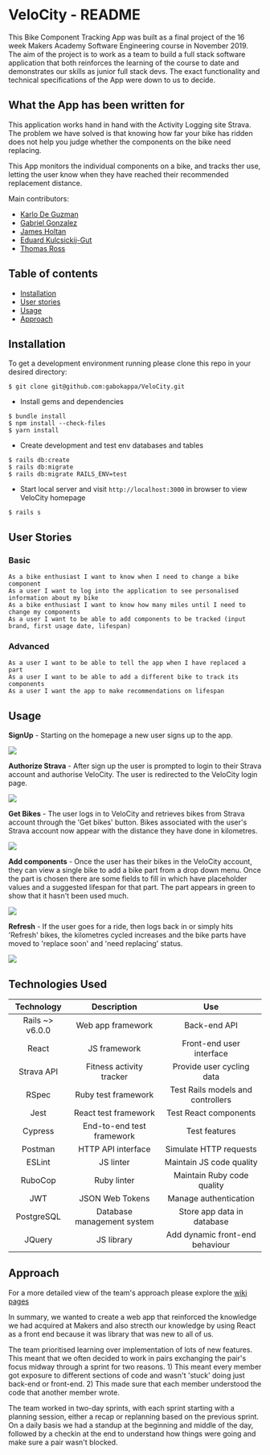 # VeloCity - README

This Bike Component Tracking App was built as a final project of the 16 week Makers Academy Software Engineering course in November 2019. The aim of the project is to work as a team to build a full stack software application that both reinforces the learning of the course to date and demonstrates our skills as junior full stack devs. The exact functionality and technical specifications of the App were down to us to decide.

## What the App has been written for
This application works hand in hand with the Activity Logging site Strava.  The problem we have solved is that knowing how far your bike has ridden does not help you judge whether the components on the bike need replacing.

This App monitors the individual components on a bike, and tracks ther use, letting the user know when they have reached their recommended replacement distance.

Main contributors:

* [Karlo De Guzman](https://github.com/kdeg0040)
* [Gabriel Gonzalez](https://github.com/gabokappa)
* [James Holtan](https://github.com/BigTallJim)
* [Eduard Kulcsickij-Gut](https://github.com/EdZeno)
* [Thomas Ross](https://github.com/Gotteschalk)


## Table of contents
* [Installation](#installation)
* [User stories](#user-stories)
* [Usage](#usage)
* [Approach](#approach)

## Installation
To get a development environment running please clone this repo in your desired directory:
```
$ git clone git@github.com:gabokappa/VeloCity.git
```
- Install gems and dependencies
```
$ bundle install
$ npm install --check-files
$ yarn install
```
- Create development and test env databases and tables
```
$ rails db:create
$ rails db:migrate
$ rails db:migrate RAILS_ENV=test
```
- Start local server and visit ```http://localhost:3000``` in browser to view VeloCity homepage
```
$ rails s
```
## User Stories
### Basic
```
As a bike enthusiast I want to know when I need to change a bike component
As a user I want to log into the application to see personalised information about my bike
As a bike enthusiast I want to know how many miles until I need to change my components
As a user I want to be able to add components to be tracked (input brand, first usage date, lifespan)
```
### Advanced
```
As a user I want to be able to tell the app when I have replaced a part
As a user I want to be able to add a different bike to track its components
As a user I want the app to make recommendations on lifespan
```
## Usage

**SignUp** - Starting on the homepage a new user signs up to the app.


![](public/register.gif)

**Authorize Strava** - After sign up the user is prompted to login to their Strava account and authorise VeloCity.
The user is redirected to the VeloCity login page.

![](public/authorize.gif)

**Get Bikes** - The user logs in to VeloCity and retrieves bikes from Strava account through the 'Get bikes' button. Bikes associated with the user's Strava account now appear with the distance they have done in kilometres.

![](public/get-bikes.gif)

**Add components** - Once the user has their bikes in the VeloCity account, they can view a single bike to add a bike part from a drop down menu. Once the part is chosen there are some fields to fill in which have placeholder values and a suggested lifespan for that part. The part appears in green to show that it hasn't been used much.


![](public/add-part.gif)

**Refresh** - If the user goes for a ride, then logs back in or simply hits 'Refresh' bikes, the kilometres cycled increases and the bike parts have moved to 'replace soon' and 'need replacing' status.

![](public/refresh-bike.gif)

## Technologies Used
| Technology | Description | Use |
| :--------------------------------: | :--------------------------------: | :--------------------------------: |
| Rails ~> v6.0.0 | Web app framework | Back-end API |
| React | JS framework | Front-end user interface |
| Strava API | Fitness activity tracker| Provide user cycling data |
| RSpec | Ruby test framework  | Test Rails models and controllers |
| Jest | React test framework | Test React components |
| Cypress | End-to-end test framework | Test features |
| Postman | HTTP API interface | Simulate HTTP requests |
| ESLint | JS linter | Maintain JS code quality |
| RuboCop | Ruby linter | Maintain Ruby code quality |
| JWT | JSON Web Tokens | Manage authentication |
| PostgreSQL | Database management system | Store app data in database |
| JQuery | JS library | Add dynamic front-end behaviour |

## Approach
For a more detailed view of the team's approach please explore the [wiki pages](https://github.com/gabokappa/VeloCity/wiki)

In summary, we wanted to create a web app that reinforced the knowledge we had acquired at Makers and also strecth our knowledge by using React as a front end because it was library that was new to all of us.

The team prioritised learning over implementation of lots of new features. This meant that we often decided to work in pairs exchanging the pair's focus midway through a sprint for two reasons. 1) This meant every member got exposure to different sections of code and wasn't 'stuck' doing just back-end or front-end. 2) This made sure that each member understood the code that another member wrote.

The team worked in two-day sprints, with each sprint starting with a planning session, either a recap or replanning based on the previous sprint. On a daily basis we had a standup at the beginning and middle of the day, followed by a checkin at the end to understand how things were going and make sure a pair wasn't blocked.

